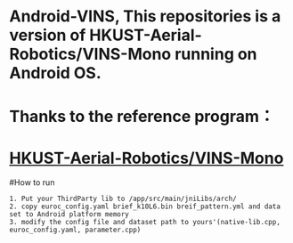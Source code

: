 # Android-VINS, This repositories is a version of HKUST-Aerial-Robotics/VINS-Mono running on Android OS.

# Thanks to the reference program： 
# [HKUST-Aerial-Robotics/VINS-Mono](https://github.com/HKUST-Aerial-Robotics/VINS-Mono)

#How to run 
  
    1. Put your ThirdParty lib to /app/src/main/jniLibs/arch/
    2. copy euroc_config.yaml brief_k10L6.bin breif_pattern.yml and data set to Android platform memory
    3. modify the config file and dataset path to yours'(native-lib.cpp, euroc_config.yaml, parameter.cpp)
